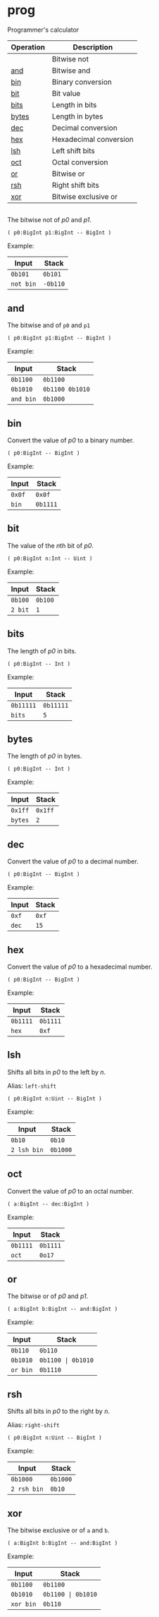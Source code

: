 <!-- Document generated by "gen-doc"; DO NOT EDIT -->

# prog

Programmer's calculator

| Operation       | Description
|-----------------|---------------
| [](#)           | Bitwise not
| [and](#and)     | Bitwise and
| [bin](#bin)     | Binary conversion
| [bit](#bit)     | Bit value
| [bits](#bits)   | Length in bits
| [bytes](#bytes) | Length in bytes
| [dec](#dec)     | Decimal conversion
| [hex](#hex)     | Hexadecimal conversion
| [lsh](#lsh)     | Left shift bits
| [oct](#oct)     | Octal conversion
| [or](#or)       | Bitwise or
| [rsh](#rsh)     | Right shift bits
| [xor](#xor)     | Bitwise exclusive or


## 

The bitwise not of *p0* and *p1*.

	( p0:BigInt p1:BigInt -- BigInt )

Example:

<!-- test:  -->

| Input     | Stack
|-----------|---------------
| `0b101  ` | `0b101` 
| `not bin` | `-0b110` 

## and

The bitwise and of `p0` and `p1`

	( p0:BigInt p1:BigInt -- BigInt )

Example:

<!-- test: and -->

| Input     | Stack
|-----------|---------------
| `0b1100 ` | `0b1100` 
| `0b1010 ` | `0b1100 0b1010` 
| `and bin` | `0b1000` 

## bin

Convert the value of *p0* to a binary number.

	( p0:BigInt -- BigInt )

Example:

<!-- test: bin -->

| Input  | Stack
|--------|---------------
| `0x0f` | `0x0f` 
| `bin ` | `0b1111` 

## bit

The value of the *n*th bit of *p0*.

	( p0:BigInt n:Int -- Uint )

Example:

<!-- test: bit -->

| Input   | Stack
|---------|---------------
| `0b100` | `0b100` 
| `2 bit` | `1` 

## bits

The length of *p0* in bits.

	( p0:BigInt -- Int )

Example:

<!-- test: bits -->

| Input     | Stack
|-----------|---------------
| `0b11111` | `0b11111` 
| `bits   ` | `5` 

## bytes

The length of *p0* in bytes.

	( p0:BigInt -- Int )

Example:

<!-- test: bytes -->

| Input   | Stack
|---------|---------------
| `0x1ff` | `0x1ff` 
| `bytes` | `2` 

## dec

Convert the value of *p0* to a decimal number.

	( p0:BigInt -- BigInt )

Example:

<!-- test: dec -->

| Input | Stack
|-------|---------------
| `0xf` | `0xf` 
| `dec` | `15` 

## hex

Convert the value of *p0* to a hexadecimal number.

	( p0:BigInt -- BigInt )

Example:

<!-- test: hex -->

| Input    | Stack
|----------|---------------
| `0b1111` | `0b1111` 
| `hex   ` | `0xf` 

## lsh

Shifts all bits in *p0* to the left by *n*.

Alias: `left-shift`

	( p0:BigInt n:Uint -- BigInt )

Example:

<!-- test: lsh -->

| Input       | Stack
|-------------|---------------
| `0b10     ` | `0b10` 
| `2 lsh bin` | `0b1000` 

## oct

Convert the value of *p0* to an octal number.

	( a:BigInt -- dec:BigInt )

Example:

<!-- test: oct -->

| Input    | Stack
|----------|---------------
| `0b1111` | `0b1111` 
| `oct   ` | `0o17` 

## or

The bitwise or of *p0* and *p1*.

	( a:BigInt b:BigInt -- and:BigInt )

Example:

<!-- test: or -->

| Input    | Stack
|----------|---------------
| `0b110 ` | `0b110` 
| `0b1010` | `0b1100 \| 0b1010` 
| `or bin` | `0b1110` 

## rsh

Shifts all bits in *p0* to the right by *n*.

Alias: `right-shift`

	( p0:BigInt n:Uint -- BigInt )

Example:

<!-- test: rsh -->

| Input       | Stack
|-------------|---------------
| `0b1000   ` | `0b1000` 
| `2 rsh bin` | `0b10` 

## xor

The bitwise exclusive or of `a` and `b`.

	( a:BigInt b:BigInt -- and:BigInt )

Example:

<!-- test: xor -->

| Input     | Stack
|-----------|---------------
| `0b1100 ` | `0b1100` 
| `0b1010 ` | `0b1100 \| 0b1010` 
| `xor bin` | `0b110` 

